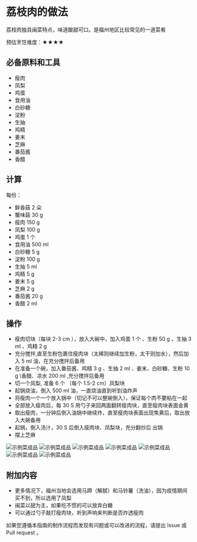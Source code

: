 # 荔枝肉的做法

荔枝肉独具闽菜特点，味道酸甜可口。是福州地区比较常见的一道菜肴

预估烹饪难度：★★★★

## 必备原料和工具

* 瘦肉
* 凤梨
* 鸡蛋
* 食用油
* 白砂糖
* 淀粉
* 生抽
* 鸡精
* 姜末
* 芝麻
* 番茄酱
* 香醋

## 计算

每份：

* 鲜香菇 2 朵
* 蟹味菇 30 g
* 瘦肉 150 g
* 凤梨 100 g
* 鸡蛋 1 个
* 食用油 500 ml
* 白砂糖 5 g
* 淀粉 100 g
* 生抽 5 ml
* 鸡精 5 g
* 姜末 5 g
* 芝麻 2 g
* 番茄酱 20 g
* 香醋 2 ml

## 操作

* 瘦肉切块（每块 2-3 cm ），放入大碗中，加入鸡蛋 1 个 、生粉 50 g 、生抽 3 ml 、鸡精 2 g
* 充分搅拌,直至生粉包裹住瘦肉块（太稀则继续加生粉，太干则加水），然后加入 5 ml 油，在充分搅拌后备用
* 在准备一个碗，加入番茄酱、鸡精 3 g 、生抽 2 ml 、姜末、白砂糖、生粉 10 g \香醋、凉水 200 ml ,充分搅拌后备用
* 切一个凤梨, 准备 6 个 （每个 1.5-2 cm）凤梨块
* 起锅烧油，倒入 500 ml 油，一直烧油直到听到油炸声
* 将瘦肉一个一个放入锅中（切记不可以整碗倒入），保证每个肉不要粘在一起
* 全部放入瘦肉后，每 30 S 用勺子来回两面翻转瘦肉块，直至瘦肉块表面金黄
* 取出瘦肉，一分钟后倒入油锅中继续炸，直至瘦肉块表面出现焦黄后，取出放入大碗备用
* 起锅，倒入汤汁，30 S 后倒入瘦肉块、凤梨块，充分翻炒后 出锅
* 摆上芝麻

![示例菜成品](./1.jpeg)
![示例菜成品](./2.jpeg)
![示例菜成品](./3.jpeg)
![示例菜成品](./4.jpeg)
![示例菜成品](./5.jpeg)
![示例菜成品](./6.jpeg)
![示例菜成品](./7.jpeg)

## 附加内容

* 更多情况下，福州当地会选用马蹄（解腻）和马铃薯（洗油），因为疫情期间买不到，所以选用了凤梨
* 闽菜以甜为主，如果吃不惯的可以放弃白糖
* 可以通过勺子敲打瘦肉块，听到声响来判断是否炸透瘦肉

如果您遵循本指南的制作流程而发现有问题或可以改进的流程，请提出 Issue 或 Pull request 。
